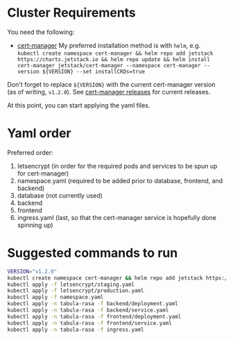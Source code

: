 # Cluster Requirements

You need the following:

- [cert-manager](https://cert-manager.io/docs/installation/kubernetes/)
  My preferred installation method is with `helm`, e.g.<br>
  `kubectl create namespace cert-manager && helm repo add jetstack https://charts.jetstack.io && helm repo update && helm install cert-manager jetstack/cert-manager --namespace cert-manager --version ${VERSION} --set installCRDs=true`

Don't forget to replace `${VERSION}` with the current cert-manager version (as of writing, `v1.2.0`).
See [cert-manager releases](https://github.com/jetstack/cert-manager/releases) for current releases.

At this point, you can start applying the yaml files.

# Yaml order

Preferred order:

1. letsencrypt (in order for the required pods and services to be spun up for cert-manager)
2. namespace.yaml (required to be added prior to database, frontend, and backend)
3. database (not currently used)
4. backend
5. frontend
6. ingress.yaml (last, so that the cert-manager service is hopefully done spinning up)

# Suggested commands to run

```bash
VERSION="v1.2.0"
kubectl create namespace cert-manager && helm repo add jetstack https://charts.jetstack.io && helm repo update && helm install cert-manager jetstack/cert-manager --namespace cert-manager --version ${VERSION} --set installCRDs=true
kubectl apply -f letsencrypt/staging.yaml
kubectl apply -f letsencrypt/production.yaml
kubectl apply -f namespace.yaml
kubectl apply -n tabula-rasa -f backend/deployment.yaml
kubectl apply -n tabula-rasa -f backend/service.yaml
kubectl apply -n tabula-rasa -f frontend/deployment.yaml
kubectl apply -n tabula-rasa -f frontend/service.yaml
kubectl apply -n tabula-rasa -f ingress.yaml
```
